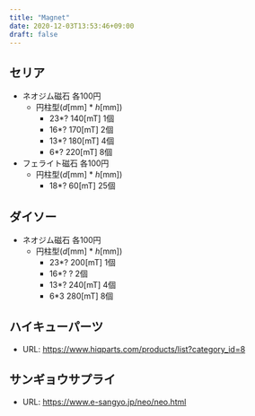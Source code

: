 ```yaml
---
title: "Magnet"
date: 2020-12-03T13:53:46+09:00
draft: false
---
```


## セリア
* ネオジム磁石 各100円
  * 円柱型(_d_[mm] * _h_[mm])
    * 23*? 140[mT] 1個
    * 16*? 170[mT] 2個
    * 13*? 180[mT] 4個
    * 6*? 220[mT] 8個
* フェライト磁石 各100円
  * 円柱型(_d_[mm] * _h_[mm])
    * 18*? 60[mT] 25個

## ダイソー
* ネオジム磁石 各100円
  * 円柱型(_d_[mm] * _h_[mm])
    * 23*? 200[mT] 1個
    * 16*? ? 2個
    * 13*? 240[mT] 4個
    * 6*3 280[mT] 8個

## ハイキューパーツ
* URL: https://www.hiqparts.com/products/list?category_id=8

## サンギョウサプライ
* URL: https://www.e-sangyo.jp/neo/neo.html
